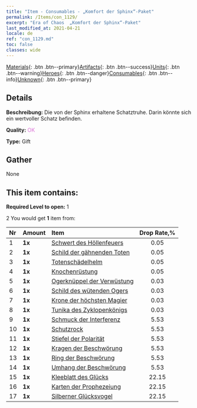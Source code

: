 ```yaml
---
title: "Item - Consumables - „Komfort der Sphinx“-Paket"
permalink: /Items/con_1129/
excerpt: "Era of Chaos  „Komfort der Sphinx“-Paket"
last_modified_at: 2021-04-21
locale: de
ref: "con_1129.md"
toc: false
classes: wide
---
```

 [Materials](/de/Items/){: .btn .btn--primary}[Artifacts](/de/Items/Artifacts/){: .btn .btn--success}[Units](/de/Items/Units/){: .btn .btn--warning}[Heroes](/de/Items/Heroes/){: .btn .btn--danger}[Consumables](/de/Items/Consumables/){: .btn .btn--info}[Unknown](/de/Items/Unknown/){: .btn .btn--primary}

## Details
 **Beschreibung:** Die von der Sphinx erhaltene Schatztruhe. Darin könnte sich ein wertvoller Schatz befinden.

 **Quality:** <span style="color: #DA70D6">OK</span>

 **Type:** Gift

## Gather

  None

## This item contains:

 **Required Level to open:** 1

 2 You would get **1** item  from:

  | Nr | Amount |     Item    | Drop Rate,% |
  |:---|:-------|:------------|:---------:|
  | 1 |  **1x** | [Schwert des Höllenfeuers](/de/Items/art_121/) | 0.05 | 
  | 2 |  **1x** | [Schild der gähnenden Toten](/de/Items/art_122/) | 0.05 | 
  | 3 |  **1x** | [Totenschädelhelm](/de/Items/art_123/) | 0.05 | 
  | 4 |  **1x** | [Knochenrüstung](/de/Items/art_124/) | 0.05 | 
  | 5 |  **1x** | [Ogerknüppel der Verwüstung](/de/Items/art_125/) | 0.03 | 
  | 6 |  **1x** | [Schild des wütenden Ogers](/de/Items/art_126/) | 0.03 | 
  | 7 |  **1x** | [Krone der höchsten Magier](/de/Items/art_127/) | 0.03 | 
  | 8 |  **1x** | [Tunika des Zyklopenkönigs](/de/Items/art_128/) | 0.03 | 
  | 9 |  **1x** | [Schmuck der Interferenz](/de/Items/art_118/) | 5.53 | 
  | 10 |  **1x** | [Schutzrock](/de/Items/art_119/) | 5.53 | 
  | 11 |  **1x** | [Stiefel der Polarität](/de/Items/art_120/) | 5.53 | 
  | 12 |  **1x** | [Kragen der Beschwörung](/de/Items/art_115/) | 5.53 | 
  | 13 |  **1x** | [Ring der Beschwörung](/de/Items/art_116/) | 5.53 | 
  | 14 |  **1x** | [Umhang der Beschwörung](/de/Items/art_117/) | 5.53 | 
  | 15 |  **1x** | [Kleeblatt des Glücks](/de/Items/art_109/) | 22.15 | 
  | 16 |  **1x** | [Karten der Prophezeiung](/de/Items/art_110/) | 22.15 | 
  | 17 |  **1x** | [Silberner Glücksvogel](/de/Items/art_111/) | 22.15 | 
